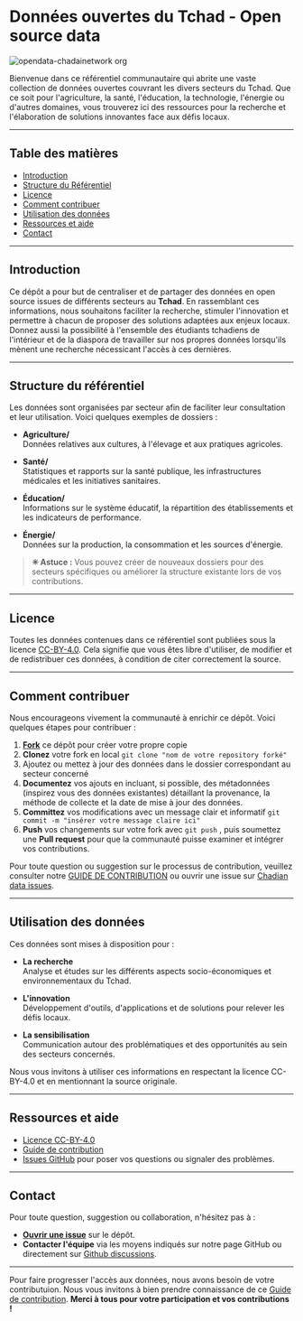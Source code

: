 # Données ouvertes du Tchad - Open source data
![opendata-chadainetwork org](https://github.com/user-attachments/assets/34b6c268-ef43-411f-9e18-a42c4243de2f)

Bienvenue dans ce référentiel communautaire qui abrite une vaste collection de données ouvertes couvrant les divers secteurs du Tchad. Que ce soit pour l'agriculture, la santé, l'éducation, la technologie, l'énergie ou d'autres domaines, vous trouverez ici des ressources pour la recherche et l'élaboration de solutions innovantes face aux défis locaux.

---

## Table des matières

- [Introduction](#introduction)
- [Structure du Référentiel](#structure-du-référentiel)
- [Licence](#licence)
- [Comment contribuer](#comment-contribuer)
- [Utilisation des données](#utilisation-des-données)
- [Ressources et aide](#ressources-et-aide)
- [Contact](#contact)

---

## Introduction

Ce dépôt a pour but de centraliser et de partager des données en open source issues de différents secteurs au **Tchad**. En rassemblant ces informations, nous souhaitons faciliter la recherche, stimuler l'innovation et permettre à chacun de proposer des solutions adaptées aux enjeux locaux.
Donnez aussi la possibilité à l'ensemble des étudiants tchadiens de l'intérieur et de la diaspora de travailler sur nos propres données lorsqu'ils mènent une recherche nécessicant l'accès à ces dernières. 

---

## Structure du référentiel

Les données sont organisées par secteur afin de faciliter leur consultation et leur utilisation. Voici quelques exemples de dossiers :

- **Agriculture/**  
  Données relatives aux cultures, à l'élevage et aux pratiques agricoles.

- **Santé/**  
  Statistiques et rapports sur la santé publique, les infrastructures médicales et les initiatives sanitaires.

- **Éducation/**  
  Informations sur le système éducatif, la répartition des établissements et les indicateurs de performance.

- **Énergie/**  
  Données sur la production, la consommation et les sources d'énergie.

> **✳ Astuce :** Vous pouvez créer de nouveaux dossiers pour des secteurs spécifiques ou améliorer la structure existante lors de vos contributions.

---

## Licence

Toutes les données contenues dans ce référentiel sont publiées sous la licence [CC-BY-4.0](https://creativecommons.org/licenses/by/4.0/). Cela signifie que vous êtes libre d'utiliser, de modifier et de redistribuer ces données, à condition de citer correctement la source.

---

## Comment contribuer 

Nous encourageons vivement la communauté à enrichir ce dépôt. Voici quelques étapes pour contribuer :
1. **[Fork](https://github.com/Chad-AI-Network/Chadian-Data/fork)** ce dépôt pour créer votre propre copie
2. **Clonez** votre fork en local `git clone "nom de votre repository forké"`
3. Ajoutez ou mettez à jour des données dans le dossier correspondant au secteur concerné
4. **Documentez** vos ajouts en incluant, si possible, des métadonnées (inspirez vous des données existantes) détaillant la provenance, la méthode de collecte et la date de mise à jour des données.
5. **Committez** vos modifications avec un message clair et informatif `git commit -m "insérer votre message claire ici"`
6. **Push** vos changements sur votre fork avec `git push` , puis soumettez une **Pull request** pour que la communauté puisse examiner et intégrer vos contributions.

Pour toute question ou suggestion sur le processus de contribution, veuillez consulter notre [GUIDE DE CONTRIBUTION](CONTRIBUTING.md) ou ouvrir une issue sur [Chadian data issues](https://github.com/Chad-AI-Network/Chadain-Data/issues).

---

## Utilisation des données

Ces données sont mises à disposition pour :
- **La recherche**  
  Analyse et études sur les différents aspects socio-économiques et environnementaux du Tchad.

- **L'innovation**  
  Développement d'outils, d'applications et de solutions pour relever les défis locaux.

- **La sensibilisation**  
  Communication autour des problématiques et des opportunités au sein des secteurs concernés.

Nous vous invitons à utiliser ces informations en respectant la licence CC-BY-4.0 et en mentionnant la source originale.

---

## Ressources et aide

- [Licence CC-BY-4.0](https://creativecommons.org/licenses/by/4.0/)
- [Guide de contribution](CONTRIBUTING.md)
- [Issues GitHub](https://github.com/Chad-AI-Network/Chadian-Data/issues) pour poser vos questions ou signaler des problèmes.

---

## Contact

Pour toute question, suggestion ou collaboration, n'hésitez pas à :
- **[Ouvrir une issue](https://github.com/Chad-AI-Network/Chadian-Data/issues)** sur le dépôt.
- **Contacter l'équipe** via les moyens indiqués sur notre page GitHub ou directement sur [Github discussions](https://github.com/orgs/Chad-AI-Network/discussions).

---

Pour faire progresser l'accès aux données, nous avons besoin de votre contributuion. Nous vous invitons à bien prendre connaissance de ce [Guide de contribution](CONTRIBUTING.md). 
**Merci à tous pour votre participation et vos contributions !**
